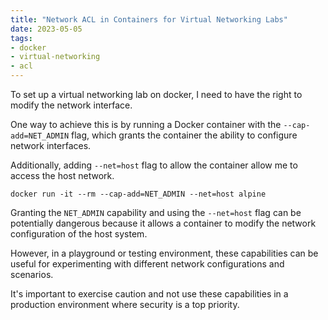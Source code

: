```yaml
---
title: "Network ACL in Containers for Virtual Networking Labs"
date: 2023-05-05
tags:
- docker
- virtual-networking
- acl
---
```


To set up a virtual networking lab on docker, I need to have the right to modify the network interface.

One way to achieve this is by running a Docker container with the `--cap-add=NET_ADMIN` flag, which grants the container the ability to configure network interfaces. 

Additionally, adding `--net=host` flag to allow the container allow me to access the host network.

```
docker run -it --rm --cap-add=NET_ADMIN --net=host alpine
```

Granting the `NET_ADMIN` capability and using the `--net=host` flag can be potentially dangerous because it allows a container to modify the network configuration of the host system.

However, in a playground or testing environment, these capabilities can be useful for experimenting with different network configurations and scenarios. 

It's important to exercise caution and not use these capabilities in a production environment where security is a top priority.